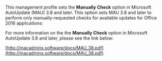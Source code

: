 This management profile sets the **Manually Check** option in Microsoft AutoUpdate (MAU) 3.8 and later. This option sets MAU 3.8 and later to perform only manually-requested checks for available updates for Office 2016 applications:

For more information on the the **Manually Check** option in Microsoft AutoUpdate 3.8 and later, please see the link below:

[http://macadmins.software/docs/MAU_38.pdf](http://macadmins.software/docs/MAU_38.pdf)


